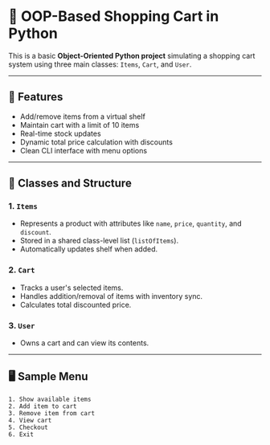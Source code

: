 # 🛒 OOP-Based Shopping Cart in Python

This is a basic **Object-Oriented Python project** simulating a shopping cart system using three main classes: `Items`, `Cart`, and `User`.

---

## 📌 Features

- Add/remove items from a virtual shelf
- Maintain cart with a limit of 10 items
- Real-time stock updates
- Dynamic total price calculation with discounts
- Clean CLI interface with menu options

---

## 🧱 Classes and Structure

### 1. `Items`
- Represents a product with attributes like `name`, `price`, `quantity`, and `discount`.
- Stored in a shared class-level list (`listOfItems`).
- Automatically updates shelf when added.

### 2. `Cart`
- Tracks a user's selected items.
- Handles addition/removal of items with inventory sync.
- Calculates total discounted price.

### 3. `User`
- Owns a cart and can view its contents.

---

## 🖥️ Sample Menu

```text
1. Show available items
2. Add item to cart
3. Remove item from cart
4. View cart
5. Checkout
6. Exit

